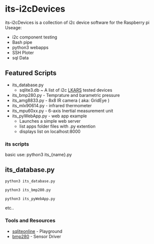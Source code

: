 # its-i2cDevices
its-i2cDevices is a collection of i2c device software for the Raspberry pi 
Useage:
- i2c component testing
- Bash pipe
- python3 webapps
- SSH Ploter
- sql Data

## Featured Scripts

- its_database.py 
  - sqlite3.db ~ A list of i2c [LKARS](https://www.lkars.com/) tested devices 
- its_bmp280.py - Temprature and barametric pressure 
- its_amg8833.py - 8x8 IR camera ( aka: GridEye )
- its_mlx90614.py -  infrared thermometer
- its_mpu60xx.py - 6-axis Inertial measurement unit 
- its_pyWebApp.py - web app example 
  - Launches a simple web server
  - list apps folder files with .py extention
  - displays list on localhost:8000

### its scripts
basic use:
  python3 its_{name}.py
## its_database.py
  ```bash
  python3 its_database.py
  ```
  ```bash
  python3 its_bmp280.py
  ```
  ```bash
  python3 its_pyWebApp.py
  ```
  etc..

### Tools and Resources
- [sqliteonline](https://sqliteonline.com/) - Playground
- [bmp280](https://github.com/Tearran/bmp280) - Sensor Driver
